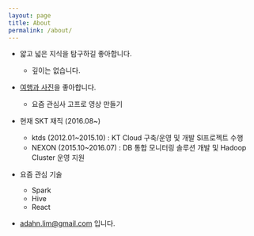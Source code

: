 ```yaml
---
layout: page
title: About
permalink: /about/
---
```




- 얇고 넓은 지식을 탐구하길 좋아합니다.
    + 깊이는 없습니다.
    
- [여행과 사진](http://loveviruss.tistory.com)을 좋아합니다.
    + 요즘 관심사 고프로 영상 만들기 
     
- 현재 SKT 재직 (2016.08~)
    + ktds (2012.01~2015.10) : KT Cloud 구축/운영 및 개발 SI프로젝트 수행
    + NEXON (2015.10~2016.07) : DB 통합 모니터링 솔루션 개발 및 Hadoop Cluster 운영 지원
    
- 요즘 관심 기술
    + Spark
    + Hive
    + React

- [adahn.lim@gmail.com](mailto:adahn.lim@gmail.com) 입니다.